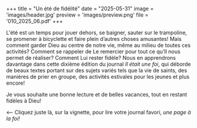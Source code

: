 +++
title = "Un été de fidélité"
date = "2025-05-31"
image = 'images/header.jpg'
preview = 'images/preview.png'
file = '010_2025_06.pdf'
+++

L'été est un temps pour jouer dehors, se baigner, sauter sur le
trampoline, se promener à bicyclette et faire plein d’autres
choses amusantes! Mais comment garder Dieu au
centre de notre vie, même au milieu de toutes ces activités?
Comment se rappeler de Le remercier pour
tout ce qu’Il nous permet de réaliser? Comment Lui
rester fidèle? Nous en apprendrons davantage dans
cette dixième édition du journal *Il était une foi*, qui
déborde de beaux textes portant sur des sujets variés
tels que la vie de saints, des manières de prier en
groupe, des activités estivales pour les jeunes et plus
encore!

Je vous souhaite une bonne lecture et de belles vacances,
tout en restant fidèles à Dieu!

<-- Cliquez juste là, sur la vignette,
pour lire votre journal favori, *une page à la foi!*
